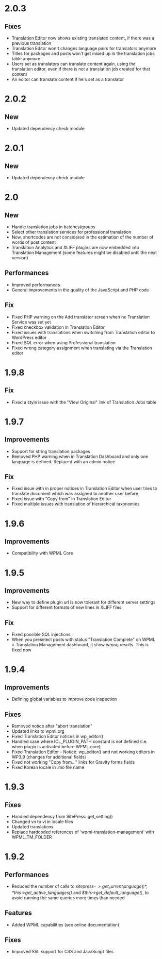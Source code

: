 # 2.0.3

## Fixes
* Translation Editor now shows existing translated content, if there was a previous translation
* Translation Editor won't changes language pairs for translators anymore
* Titles for packages and posts won't get mixed up in the translation jobs table anymore
* Users set as translators can translate content again, using the translation editor, even if there is not a translation job created for that content
* An editor can translate content if he's set as a translator

# 2.0.2

## New
* Updated dependency check module

# 2.0.1

## New
* Updated dependency check module

# 2.0

## New
* Handle translation jobs in batches/groups
* Select other translation services for professional translation
* Now, shortcodes are not considered in the estimation of the number of words of post content 
* Translation Analytics and XLIFF plugins are now embedded into Translation Management (some features might be disabled until the next version)

## Performances
* Improved performances
* General improvements in the quality of the JavaScript and PHP code

## Fix
* Fixed PHP warning on the Add translator screen when no Translation Service was set yet
* Fixed checkbox validation in Translation Editor
* Fixed issues with translations when switching from Translation editor to WordPress editor
* Fixed SQL error when using Professional translation
* Fixed wrong category assignment when translating via the Translation editor

# 1.9.8

## Fix
* Fixed a style issue with the "View Original" link of Translation Jobs table

# 1.9.7

## Improvements
* Support for string translation packages 
* Removed PHP warning when in Translation Dashboard and only one language is defined. Replaced with an admin notice

## Fix
* Fixed issue with in proper notices in Translation Editor when user tries to translate document which was assigned to another user before
* Fixed issue with "Copy from" in Translation Editor 
* Fixed multiple issues with translation of hierarchical taxonomies

# 1.9.6

## Improvements
* Compatibility with WPML Core

# 1.9.5

## Improvements
* New way to define plugin url is now tolerant for different server settings
* Support for different formats of new lines in XLIFF files

## Fix
* Fixed possible SQL injections
* When you preselect posts with status "Translation Complete" on WPML > Translation Management dashboard, it show wrong results. This is fixed now

# 1.9.4

## Improvements
* Defining global variables to improve code inspection

## Fixes
* Removed notice after "abort translation"
* Updated links to wpml.org
* Fixed Translation Editor notices in wp_editor()
* Handled case where ICL_PLUGIN_PATH constant is not defined (i.e. when plugin is activated before WPML core)
* Fixed Translation Editor - Notice: wp_editor() and not working editors in WP3.9 (changes for additional fields)
* Fixed not working "Copy from..." links for Gravity forms fields
* Fixed Korean locale in .mo file name

# 1.9.3

## Fixes
* Handled dependency from SitePress::get_setting()
* Changed vn to vi in locale files
* Updated translations
* Replace hardcoded references of 'wpml-translation-management' with WPML_TM_FOLDER

# 1.9.2

## Performances
* Reduced the number of calls to *$sitepress->get_current_language()*, *$this->get_active_languages()* and *$this->get_default_language()*, to avoid running the same queries more times than needed

## Features
* Added WPML capabilities (see online documentation)

## Fixes
* Improved SSL support for CSS and JavaScript files
